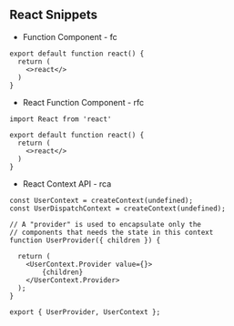 ## React Snippets

- Function Component - fc

```
export default function react() {
  return (
    <>react</>
  )
}
```

- React Function Component - rfc

```
import React from 'react'

export default function react() {
  return (
    <>react</>
  )
}
```

- React Context API - rca

```
const UserContext = createContext(undefined);
const UserDispatchContext = createContext(undefined);

// A "provider" is used to encapsulate only the
// components that needs the state in this context
function UserProvider({ children }) {

  return (
    <UserContext.Provider value={}>
        {children}
    </UserContext.Provider>
  );
}

export { UserProvider, UserContext };
```
